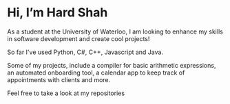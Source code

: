 # Hi, I’m Hard Shah 

As a student at the University of Waterloo, I am looking to enhance my skills in software development and create cool projects!

So far I've used Python, C#, C++, Javascript and Java.

Some of my projects, include a compiler for basic arithmetic expressions, an automated onboarding tool, a calendar app to keep track of appointments with clients and more.

Feel free to take a look at my repositories
